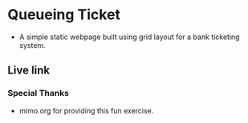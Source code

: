 # Queueing Ticket

* A simple static webpage built using grid layout for a bank ticketing system.

## Live link


### Special Thanks

* mimo.org for providing this fun exercise.
